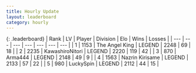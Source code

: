 ```yaml
---
title: Hourly Update
layout: leaderboard
category: hourly
---
```


{: .leaderboard}
| Rank | LV | Player | Division | Elo | Wins | Losses |
| --- | --- | --- | --- | --- | --- | --- |
| <span data-change="0">1</span> | 1153 | <span title="ID: 547162">The Angel King</span> | LEGEND | <span data-change="0">2248</span> | <span data-change="0">69</span> | <span data-change="0">18</span> |
| <span data-change="0">2</span> | 2235 | <span title="ID: 164871">KawashiroNitori</span> | LEGEND | <span data-change="0">2220</span> | <span data-change="0">119</span> | <span data-change="0">42</span> |
| <span data-change="0">3</span> | 870 | <span title="ID: 1034">Arma444</span> | LEGEND | <span data-change="0">2148</span> | <span data-change="0">49</span> | <span data-change="0">9</span> |
| <span data-change="0">4</span> | 1563 | <span title="ID: 315148">Nazrin Kirisame</span> | LEGEND | <span data-change="-14">2133</span> | <span data-change="0">57</span> | <span data-change="1">22</span> |
| <span data-change="1">5</span> | 980 | <span title="ID: 498412">LuckySpin</span> | LEGEND | <span data-change="13">2112</span> | <span data-change="2">44</span> | <span data-change="0">15</span> |